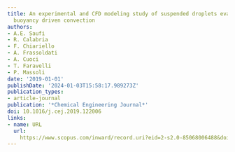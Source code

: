 ```yaml
---
title: An experimental and CFD modeling study of suspended droplets evaporation in
  buoyancy driven convection
authors:
- A.E. Saufi
- R. Calabria
- F. Chiariello
- A. Frassoldati
- A. Cuoci
- T. Faravelli
- P. Massoli
date: '2019-01-01'
publishDate: '2024-01-03T15:58:17.989273Z'
publication_types:
- article-journal
publication: '*Chemical Engineering Journal*'
doi: 10.1016/j.cej.2019.122006
links:
- name: URL
  url: 
    https://www.scopus.com/inward/record.uri?eid=2-s2.0-85068006488&doi=10.1016%2fj.cej.2019.122006&partnerID=40&md5=ef3175c88c1a47c69fce86087b89a2d5
---
```

